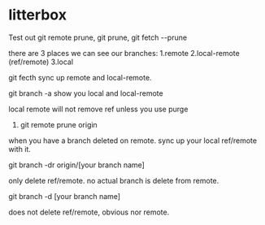 # litterbox

Test out git remote prune, git prune, git fetch --prune

there are 3 places we can see our branches:
1.remote
2.local-remote (ref/remote)
3.local

git fecth sync up remote and local-remote. 

git branch -a show you local and local-remote

local remote will not remove ref unless you use purge 

1. git remote prune origin

when you have a branch deleted on remote. sync up your local ref/remote with it. 

git branch -dr origin/[your branch name]

only delete ref/remote. no actual branch is delete from remote. 

git branch -d [your branch name]

does not delete ref/remote, obvious nor remote. 

